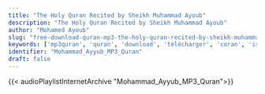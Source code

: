 ```yaml
---
title: "The Holy Quran Recited by Sheikh Muhammad Ayoub"
description: "The Holy Quran Recited by Sheikh Muhammad Ayoub"
author: "Mohamed Ayoub"
slug: "free-download-quran-mp3-the-holy-quran-recited-by-sheikh-muhammad-ayoub"
keywords: ['mp3quran', 'quran', 'download', 'télécharger', 'coran', 'islam', 'Mohammad', 'Ayyub', 'ayub', 'ayyoub', 'ayoub', 'محمد', 'أيوب', 'بن', 'محمد', 'يوسف', 'قرآن', 'مصحف', 'مرتل', 'مجود', 'القرآن', 'الكريم', 'المصحف', 'المرتل', 'المجود', 'إسلام', 'تحميل']
identifier: "Mohammad_Ayyub_MP3_Quran"
draft: false
---
```


{{< audioPlaylistInternetArchive "Mohammad_Ayyub_MP3_Quran">}}
